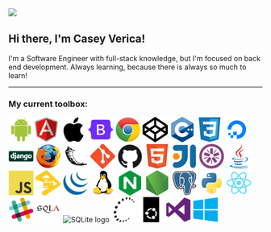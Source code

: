 <img src="https://media.giphy.com/media/3oz8xTAJIQD6JWfTUc/giphy.gif" width="250px">

## Hi there, I'm Casey Verica!

I'm a Software Engineer with full-stack knowledge, but I'm focused on back end development.
Always learning, because there is always so much to learn!

---

### My current toolbox:
<img src="https://github.com/devicons/devicon/blob/master/icons/android/android-original.svg" alt="Android logo" width="50px" height="50px" /><img src="https://github.com/devicons/devicon/blob/master/icons/angularjs/angularjs-original.svg" alt="AngularJS logo" width="50px" height="50px" />
<img src="https://github.com/devicons/devicon/blob/master/icons/apple/apple-original.svg" alt="Apple logo" width="50px" height="50px" />
<img src="https://github.com/devicons/devicon/blob/master/icons/bootstrap/bootstrap-plain.svg" alt="Bootstrap logo" width="50px" height="50px" />
<img src="https://github.com/devicons/devicon/blob/master/icons/chrome/chrome-original.svg" alt="Chrome logo" width="50px" height="50px" />
<img src="https://github.com/devicons/devicon/blob/master/icons/codepen/codepen-plain.svg" alt="CodePen logo" width="50px" height="50px" />
<img src="https://github.com/devicons/devicon/blob/master/icons/cplusplus/cplusplus-original.svg" alt="C++ logo" width="50px" height="50px" />
<img src="https://github.com/devicons/devicon/blob/master/icons/css3/css3-original.svg" alt="CSS3 logo" width="50px" height="50px" />
<img src="https://github.com/devicons/devicon/blob/master/icons/digitalocean/digitalocean-original.svg" alt="DigitalOcean logo" width="50px" height="50px" />
<img src="https://github.com/devicons/devicon/blob/master/icons/django/django-original.svg" alt="Django logo" width="50px" height="50px" />
<img src="https://github.com/devicons/devicon/blob/master/icons/firefox/firefox-original.svg" alt="FireFox logo" width="50px" height="50px" />
<img src="https://github.com/devicons/devicon/blob/master/icons/flask/flask-original.svg" alt="Flask logo" width="50px" height="50px" />
<img src="https://github.com/devicons/devicon/blob/master/icons/git/git-original.svg" alt="Git logo" width="50px" height="50px" />
<img src="https://github.com/devicons/devicon/blob/master/icons/github/github-original.svg" alt="GitHub logo" width="50px" height="50px" />
<img src="https://github.com/devicons/devicon/blob/master/icons/html5/html5-original.svg" alt="HTML5 logo" width="50px" height="50px" />
<img src="https://github.com/devicons/devicon/blob/master/icons/intellij/intellij-original.svg" alt="IntelliJ logo" width="50px" height="50px" />
<img src="https://github.com/devicons/devicon/blob/master/icons/jasmine/jasmine-plain.svg" alt="Jasmine logo" width="50px" height="50px" />
<img src="https://github.com/devicons/devicon/blob/master/icons/java/java-original.svg" alt="Java logo" width="50px" height="50px" />
<img src="https://github.com/devicons/devicon/blob/master/icons/javascript/javascript-original.svg" alt="JavaScript logo" width="50px" height="50px" />
<img src="https://github.com/devicons/devicon/blob/master/icons/jetbrains/jetbrains-plain.svg" alt="" width="50px" height="50px" />
<img src="https://github.com/devicons/devicon/blob/master/icons/jquery/jquery-original.svg" alt="JQuery logo" width="50px" height="50px" />
<img src="https://github.com/devicons/devicon/blob/master/icons/linux/linux-original.svg" alt="Linux logo" width="50px" height="50px" />
<img src="https://github.com/devicons/devicon/blob/master/icons/nginx/nginx-original.svg" alt="NGinX logo" width="50px" height="50px" />
<img src="https://github.com/devicons/devicon/blob/master/icons/nodejs/nodejs-original.svg" alt="NodeJS logo" width="50px" height="50px" />
<img src="https://github.com/devicons/devicon/blob/master/icons/postgresql/postgresql-original.svg" alt="PostgreSQL logo" width="50px" height="50px" />
<img src="https://github.com/devicons/devicon/blob/master/icons/python/python-original.svg" alt="Python logo" width="50px" height="50px" />
<img src="https://github.com/devicons/devicon/blob/master/icons/react/react-original.svg" alt="React logo" width="50px" height="50px" />
<img src="https://github.com/devicons/devicon/blob/master/icons/slack/slack-original.svg" alt="Slack logo" width="50px" height="50px" />
<img src="https://github.com/devicons/devicon/blob/master/icons/sqlalchemy/sqlalchemy-original.svg" alt="SQLAlchemy logo" width="50px" height="50px" />
<img src="https://cdn.worldvectorlogo.com/logos/sqlite.svg" alt="SQLite logo" height="50px" />
<img src="https://github.com/devicons/devicon/blob/master/icons/ssh/ssh-original.svg" alt="SSH logo" width="50px" height="50px" />
<img src="https://github.com/devicons/devicon/blob/master/icons/ubuntu/ubuntu-plain.svg" alt="Ubuntu logo" width="50px" height="50px" />
<img src="https://github.com/devicons/devicon/blob/master/icons/visualstudio/visualstudio-plain.svg" alt="VisualStudio logo" width="50px" height="50px" />
<img src="https://github.com/devicons/devicon/blob/master/icons/windows8/windows8-original.svg" alt="Windows logo" width="50px" height="50px" />


<!--
**cwverica/cwverica** is a ✨ _special_ ✨ repository because its `README.md` (this file) appears on your GitHub profile.

Here are some ideas to get you started:

- 🔭 I’m currently working on ...
- 🌱 I’m currently learning ...
- 👯 I’m looking to collaborate on ...
- 🤔 I’m looking for help with ...
- 💬 Ask me about ...
- 📫 How to reach me: ...
- 😄 Pronouns: ...
- ⚡ Fun fact: ...
-->
